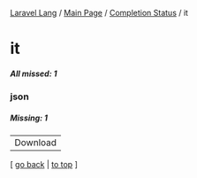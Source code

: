 [Laravel Lang](https://github.com/Laravel-Lang/lang) / [Main Page](../index.md) / [Completion Status](../status.md) / it

# it

##### All missed: 1


### json

##### Missing: 1

<table >
<tr><td align="left" >
Download
</td>
</tr>

</table>


[ [go back](../status.md) | [to top](#) ]

